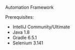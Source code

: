 Automation Framework

Prerequisites:
* IntelliJ Community/Ultimate
* Java 1.8
* Gradle 6.5.1
* Selenium 3.141